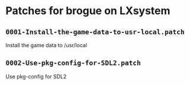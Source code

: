 # Patches for brogue on LXsystem

## `0001-Install-the-game-data-to-usr-local.patch`

Install the game data to /usr/local


## `0002-Use-pkg-config-for-SDL2.patch`

Use pkg-config for SDL2


